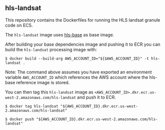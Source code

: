 ## hls-landsat
This repository contains the Dockerfiles for running the HLS landsat granule code on ECS.

The `hls-landsat` image uses [hls-base](https://github.com/NASA-IMPACT/hls-base/) as base image.

After building your base dependencies image and pushing it to ECR you can build the `hls-landsat` processing image with:


```shell
$ docker build --build-arg AWS_ACCOUNT_ID="${$AWS_ACCOUNT_ID}" -t hls-landsat .
```

Note: The command above assumes you have exported an environment variable `AWS_ACCOUNT_ID` which references the AWS account where the hls-base reference image is stored.

You can then tag this `hls-landsat` image as `<AWS_ACCOUNT_ID>.dkr.ecr.us-west-2.amazonaws.com/hls-landsat` and push it to ECR.

```shell
$ docker tag hls-landsat "${AWS_ACCOUNT_ID}.dkr.ecr.us-west-2.amazonaws.com/hls-landsat"
```

```shell
$ docker push "${AWS_ACCOUNT_ID}.dkr.ecr.us-west-2.amazonaws.com/hls-landsat"
```
